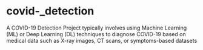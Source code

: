 # covid-_detection
A COVID-19 Detection Project typically involves using Machine Learning (ML) or Deep Learning (DL) techniques to diagnose COVID-19 based on medical data such as X-ray images, CT scans, or symptoms-based datasets
